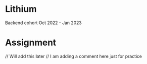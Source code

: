 # Lithium
Backend cohort Oct 2022 - Jan 2023


# Assignment
// Will add this later
// I am adding a comment here just for practice